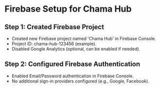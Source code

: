 # Firebase Setup for Chama Hub

## Step 1: Created Firebase Project
- Created new Firebase project named 'Chama Hub' in Firebase Console.
- Project ID: chama-hub-123456 (example).
- Disabled Google Analytics (optional, can be enabled if needed).

## Step 2: Configured Firebase Authentication
- Enabled Email/Password authentication in Firebase Console.
- No additional sign-in providers configured (e.g., Google, Facebook).
